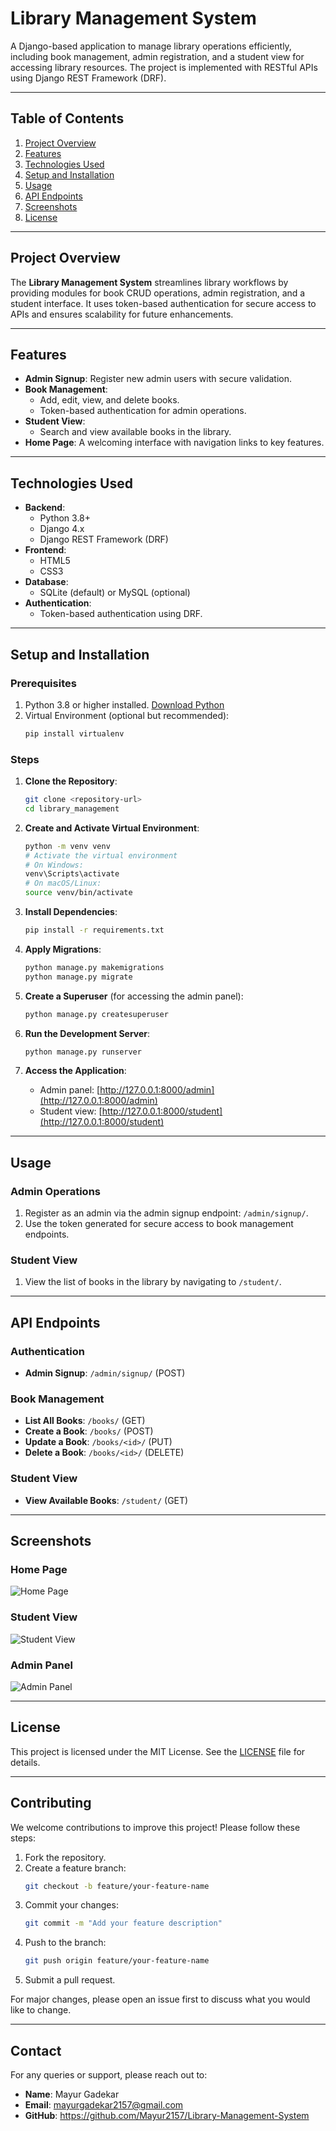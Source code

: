 # Library Management System

A Django-based application to manage library operations efficiently, including book management, admin registration, and a student view for accessing library resources. The project is implemented with RESTful APIs using Django REST Framework (DRF).

---

## Table of Contents
1. [Project Overview](#project-overview)
2. [Features](#features)
3. [Technologies Used](#technologies-used)
4. [Setup and Installation](#setup-and-installation)
5. [Usage](#usage)
6. [API Endpoints](#api-endpoints)
7. [Screenshots](#screenshots)
8. [License](#license)

---

## Project Overview

The **Library Management System** streamlines library workflows by providing modules for book CRUD operations, admin registration, and a student interface. It uses token-based authentication for secure access to APIs and ensures scalability for future enhancements.

---

## Features

- **Admin Signup**: Register new admin users with secure validation.
- **Book Management**:
  - Add, edit, view, and delete books.
  - Token-based authentication for admin operations.
- **Student View**:
  - Search and view available books in the library.
- **Home Page**: A welcoming interface with navigation links to key features.

---

## Technologies Used

- **Backend**:
  - Python 3.8+
  - Django 4.x
  - Django REST Framework (DRF)
- **Frontend**:
  - HTML5
  - CSS3
- **Database**:
  - SQLite (default) or MySQL (optional)
- **Authentication**:
  - Token-based authentication using DRF.

---

## Setup and Installation

### Prerequisites
1. Python 3.8 or higher installed. [Download Python](https://www.python.org/downloads/)
2. Virtual Environment (optional but recommended):
   ```bash
   pip install virtualenv
   ```

### Steps
1. **Clone the Repository**:
   ```bash
   git clone <repository-url>
   cd library_management
   ```

2. **Create and Activate Virtual Environment**:
   ```bash
   python -m venv venv
   # Activate the virtual environment
   # On Windows:
   venv\Scripts\activate
   # On macOS/Linux:
   source venv/bin/activate
   ```

3. **Install Dependencies**:
   ```bash
   pip install -r requirements.txt
   ```

4. **Apply Migrations**:
   ```bash
   python manage.py makemigrations
   python manage.py migrate
   ```

5. **Create a Superuser** (for accessing the admin panel):
   ```bash
   python manage.py createsuperuser
   ```

6. **Run the Development Server**:
   ```bash
   python manage.py runserver
   ```

7. **Access the Application**:
   - Admin panel: [http://127.0.0.1:8000/admin](http://127.0.0.1:8000/admin)
   - Student view: [http://127.0.0.1:8000/student](http://127.0.0.1:8000/student)

---

## Usage

### Admin Operations
1. Register as an admin via the admin signup endpoint: `/admin/signup/`.
2. Use the token generated for secure access to book management endpoints.

### Student View
1. View the list of books in the library by navigating to `/student/`.

---

## API Endpoints

### Authentication
- **Admin Signup**: `/admin/signup/` (POST)

### Book Management
- **List All Books**: `/books/` (GET)
- **Create a Book**: `/books/` (POST)
- **Update a Book**: `/books/<id>/` (PUT)
- **Delete a Book**: `/books/<id>/` (DELETE)

### Student View
- **View Available Books**: `/student/` (GET)

---

## Screenshots

### Home Page
![Home Page](screenshots/home_page.png)

### Student View
![Student View](screenshots/student_view.png)

### Admin Panel
![Admin Panel](screenshots/admin_panel.png)

---

## License

This project is licensed under the MIT License. See the [LICENSE](LICENSE) file for details.

---

## Contributing

We welcome contributions to improve this project! Please follow these steps:
1. Fork the repository.
2. Create a feature branch:
   ```bash
   git checkout -b feature/your-feature-name
   ```
3. Commit your changes:
   ```bash
   git commit -m "Add your feature description"
   ```
4. Push to the branch:
   ```bash
   git push origin feature/your-feature-name
   ```
5. Submit a pull request.

For major changes, please open an issue first to discuss what you would like to change.

---

## Contact

For any queries or support, please reach out to:

- **Name**: Mayur Gadekar
- **Email**: mayurgadekar2157@gmail.com
- **GitHub**: https://github.com/Mayur2157/Library-Management-System
